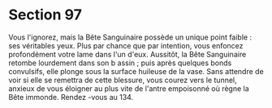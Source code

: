 # Section 97

Vous l'ignorez, mais la Bête Sanguinaire possède un unique point faible  : ses véritables
yeux. Plus par chance que par intention, vous enfoncez profondément votre lame dans
l'un d'eux. Aussitôt, la Bête Sanguinaire retombe lourdement dans son b assin  ; puis après
quelques bonds convulsifs, elle plonge sous la surface huileuse de la vase. Sans attendre
de voir si elle se remettra de cette blessure, vous courez vers le tunnel, anxieux de vous
éloigner au plus vite de l'antre empoisonné où règne la Bête immonde. Rendez -vous au
134.